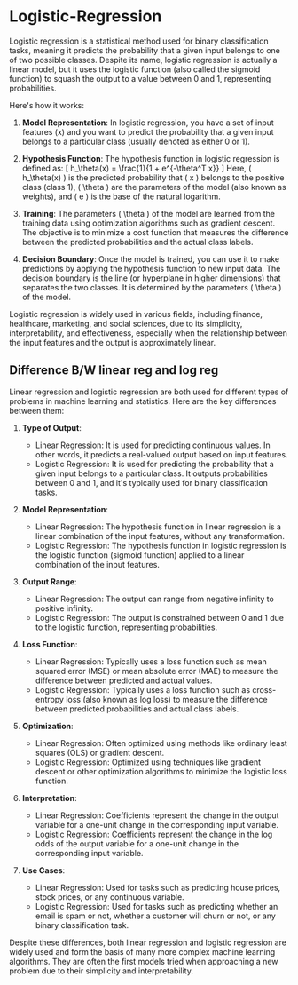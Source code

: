 # Logistic-Regression

Logistic regression is a statistical method used for binary classification tasks, meaning it predicts the probability that a given input belongs to one of two possible classes. Despite its name, logistic regression is actually a linear model, but it uses the logistic function (also called the sigmoid function) to squash the output to a value between 0 and 1, representing probabilities.

Here's how it works:

1. **Model Representation**: In logistic regression, you have a set of input features (x) and you want to predict the probability that a given input belongs to a particular class (usually denoted as either 0 or 1).

2. **Hypothesis Function**: The hypothesis function in logistic regression is defined as:
   \[ h_\theta(x) = \frac{1}{1 + e^{-\theta^T x}} \]
   Here, \( h_\theta(x) \) is the predicted probability that \( x \) belongs to the positive class (class 1), \( \theta \) are the parameters of the model (also known as weights), and \( e \) is the base of the natural logarithm.

3. **Training**: The parameters \( \theta \) of the model are learned from the training data using optimization algorithms such as gradient descent. The objective is to minimize a cost function that measures the difference between the predicted probabilities and the actual class labels.

4. **Decision Boundary**: Once the model is trained, you can use it to make predictions by applying the hypothesis function to new input data. The decision boundary is the line (or hyperplane in higher dimensions) that separates the two classes. It is determined by the parameters \( \theta \) of the model.

Logistic regression is widely used in various fields, including finance, healthcare, marketing, and social sciences, due to its simplicity, interpretability, and effectiveness, especially when the relationship between the input features and the output is approximately linear.
## Difference B/W linear reg and log reg

Linear regression and logistic regression are both used for different types of problems in machine learning and statistics. Here are the key differences between them:

1. **Type of Output**:
   - Linear Regression: It is used for predicting continuous values. In other words, it predicts a real-valued output based on input features.
   - Logistic Regression: It is used for predicting the probability that a given input belongs to a particular class. It outputs probabilities between 0 and 1, and it's typically used for binary classification tasks.

2. **Model Representation**:
   - Linear Regression: The hypothesis function in linear regression is a linear combination of the input features, without any transformation.
   - Logistic Regression: The hypothesis function in logistic regression is the logistic function (sigmoid function) applied to a linear combination of the input features.

3. **Output Range**:
   - Linear Regression: The output can range from negative infinity to positive infinity.
   - Logistic Regression: The output is constrained between 0 and 1 due to the logistic function, representing probabilities.

4. **Loss Function**:
   - Linear Regression: Typically uses a loss function such as mean squared error (MSE) or mean absolute error (MAE) to measure the difference between predicted and actual values.
   - Logistic Regression: Typically uses a loss function such as cross-entropy loss (also known as log loss) to measure the difference between predicted probabilities and actual class labels.

5. **Optimization**:
   - Linear Regression: Often optimized using methods like ordinary least squares (OLS) or gradient descent.
   - Logistic Regression: Optimized using techniques like gradient descent or other optimization algorithms to minimize the logistic loss function.

6. **Interpretation**:
   - Linear Regression: Coefficients represent the change in the output variable for a one-unit change in the corresponding input variable.
   - Logistic Regression: Coefficients represent the change in the log odds of the output variable for a one-unit change in the corresponding input variable.

7. **Use Cases**:
   - Linear Regression: Used for tasks such as predicting house prices, stock prices, or any continuous variable.
   - Logistic Regression: Used for tasks such as predicting whether an email is spam or not, whether a customer will churn or not, or any binary classification task.

Despite these differences, both linear regression and logistic regression are widely used and form the basis of many more complex machine learning algorithms. They are often the first models tried when approaching a new problem due to their simplicity and interpretability.

